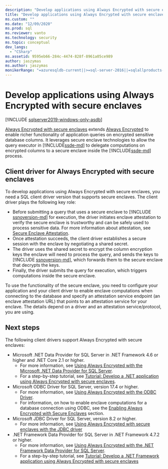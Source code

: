 ```yaml
---
description: "Develop applications using Always Encrypted with secure enclaves"
title: "Develop applications using Always Encrypted with secure enclaves | Microsoft Docs"
ms.custom: ""
ms.date: "12/09/2020"
ms.prod: sql
ms.reviewer: vanto
ms.technology: security
ms.topic: conceptual
dev_langs: 
  - "CSharp"
ms.assetid: 9595eb66-284c-4474-828f-8961a05ce989
author: jaszymas
ms.author: jaszymas
monikerRange: "=azuresqldb-current||>=sql-server-2016||=sqlallproducts-allversions||>=sql-server-linux-2017||=azuresqldb-mi-current" 
---
```

# Develop applications using Always Encrypted with secure enclaves
[!INCLUDE [sqlserver2019-windows-only-asdb](../../../includes/applies-to-version/sqlserver2019-windows-only-asdb.md)]

[Always Encrypted with secure enclaves](always-encrypted-enclaves.md) extends [Always Encrypted](always-encrypted-database-engine.md) to enable richer functionality of application queries on encrypted sensitive database columns. It leverages secure enclave technologies to allow the query executor in [!INCLUDE[ssde-md](../../../includes/ssde-md.md)] to delegate computations on encrypted columns to a secure enclave inside the [!INCLUDE[ssde-md](../../../includes/ssde-md.md)] process.

## Client driver for Always Encrypted with secure enclaves

To develop applications using Always Encrypted with secure enclaves, you need a SQL client driver version that supports secure enclaves. The client driver plays the following key role:
- Before submitting a query that uses a secure enclave to [!INCLUDE [ssnoversion-md](../../../includes/ssnoversion-md.md)] for execution, the driver initiates enclave attestation to verify the secure enclave is trustworthy and can be safely used to process sensitive data. For more information about attestation, see [Secure Enclave Attestation](always-encrypted-enclaves.md#secure-enclave-attestation).
- Once attestation succeeds, the client driver establishes a secure session with the enclave by negotiating a shared secret.
- The driver uses the shared secret to encrypt the column encryption keys the enclave will need to process the query, and sends the keys to [!INCLUDE [ssnoversion-md](../../../includes/ssnoversion-md.md)], which forwards them to the secure enclave that decrypts the keys. 
- Finally, the driver submits the query for execution, which triggers computations inside the secure enclave.

To use the functionality of the secure enclave, you need to configure your application and your client driver to enable enclave computations when connecting to the database and specify an attestation service endpoint (an enclave attestation URL) that points to an attestation service for your enclave. The details depend on a driver and an attestation service/protocol, you are using.

## Next steps

The following client drivers support Always Encrypted with secure enclaves:

- Microsoft .NET Data Provider for SQL Server in .NET Framework 4.6 or higher and .NET Core 2.1 or higher. 
    - For more information, see [Using Always Encrypted with the Microsoft .NET Data Provider for SQL Server](../../../connect/ado-net/sql/sqlclient-support-always-encrypted.md).
    - For a step-by-step tutorial, see [Tutorial: Develop a .NET application using Always Encrypted with secure enclaves](../../../connect/ado-net/sql/tutorial-always-encrypted-enclaves-develop-net-apps.md).
- Microsoft ODBC Driver for SQL Server, version 17.4 or higher. 
    - For more information, see [Using Always Encrypted with the ODBC Driver](../../../connect/odbc/using-always-encrypted-with-the-odbc-driver.md). 
    - For information, on how to enable enclave computations for a database connection using ODBC, see the [Enabling Always Encrypted with Secure Enclaves](../../../connect/odbc/using-always-encrypted-with-the-odbc-driver.md#enabling-always-encrypted-with-secure-enclaves) section.
- Microsoft JDBC Driver for SQL Server, version 8.2 or higher.
    - For more information, see [Using Always Encrypted with secure enclaves with the JDBC driver](../../../connect/jdbc/using-always-encrypted-with-secure-enclaves-with-the-jdbc-driver.md)
- .NET Framework Data Provider for SQL Server in .NET Framework 4.7.2 or higher. 
    - For more information, see [Using Always Encrypted with the .NET Framework Data Provider for SQL Server](../../../relational-databases/security/encryption/develop-using-always-encrypted-with-net-framework-data-provider.md).
    - For a step-by-step tutorial, see [Tutorial: Develop a .NET Framework application using Always Encrypted with secure enclaves](../tutorial-always-encrypted-enclaves-develop-net-framework-apps.md)
